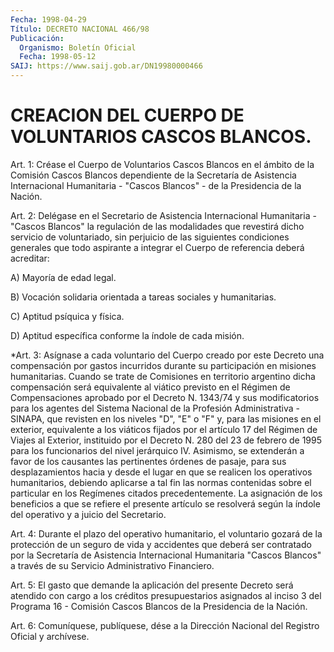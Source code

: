 ```yaml
---
Fecha: 1998-04-29
Título: DECRETO NACIONAL 466/98
Publicación:
  Organismo: Boletín Oficial
  Fecha: 1998-05-12
SAIJ: https://www.saij.gob.ar/DN19980000466
---
```

# CREACION DEL CUERPO DE VOLUNTARIOS CASCOS BLANCOS.

<a id="1"></a>
Art. 1: Créase el Cuerpo de Voluntarios Cascos  Blancos  en el ámbito  de  la Comisión Cascos Blancos dependiente de la Secretaría de Asistencia  Internacional Humanitaria - "Cascos Blancos" - de la Presidencia de la Nación.

<a id="2"></a>
Art. 2: Delégase  en  el  Secretario  de  Asistencia Internacional Humanitaria - "Cascos Blancos" la regulación de las modalidades que revestirá  dicho  servicio de voluntariado, sin  perjuicio  de  las siguientes condiciones  generales  que todo aspirante a integrar el Cuerpo de referencia deberá acreditar:

A) Mayoría de edad legal.

B) Vocación solidaria orientada a tareas  sociales  y  humanitarias.

C) Aptitud psíquica y física.

D)  Aptitud  específica  conforme  la  índole  de  cada  misión.

<a id="3"></a>
*Art. 3: Asígnase a cada voluntario del Cuerpo creado por este Decreto una compensación por gastos incurridos durante su participación en misiones humanitarias. Cuando se trate de Comisiones en territorio argentino dicha compensación será equivalente al viático previsto en el Régimen de Compensaciones aprobado por el Decreto N. 1343/74 y sus modificatorios para los agentes del Sistema Nacional de la Profesión Administrativa - SINAPA, que revisten en los niveles "D", "E" o "F" y, para las misiones en el exterior, equivalente a los viáticos fijados por el artículo 17 del Régimen de Viajes al Exterior, instituido por el Decreto N. 280 del 23 de febrero de 1995 para los funcionarios del nivel jerárquico IV. Asimismo, se extenderán a favor de los causantes las pertinentes órdenes de pasaje, para sus desplazamientos hacia y desde el lugar en que se realicen los operativos humanitarios, debiendo aplicarse a tal fin las normas contenidas sobre el particular en los Regímenes citados precedentemente. La asignación de los beneficios a que se refiere el presente artículo se resolverá según la índole del operativo y a juicio del Secretario.

<a id="4"></a>
Art.  4: Durante el plazo del operativo humanitario, el voluntario gozará  de  la  protección  de  un  seguro de vida y accidentes que deberá ser contratado por la Secretaría de Asistencia Internacional Humanitaria "Cascos Blancos" a través de su Servicio Administrativo Financiero.

<a id="5"></a>
Art. 5: El gasto que demande la aplicación  del  presente  Decreto será atendido con cargo a los créditos presupuestarios asignados al inciso 3 del Programa 16 - Comisión Cascos Blancos de la Presidencia de la Nación.

<a id="6"></a>
Art. 6: Comuníquese, publíquese, dése a la Dirección Nacional  del Registro  Oficial  y  archívese.